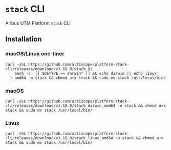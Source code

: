 # `stack` CLI
Airbus UTM Platform `stack` CLI

## Installation

### macOS/Linux one-liner 
```
curl -sSL https://github.com/altiscope/platform-stack-cli/releases/download/v1.18.0/stack_$(
    bash -c '[[ $OSTYPE == darwin* ]] && echo darwin || echo linux'
  )_amd64 -o stack && chmod a+x stack && sudo mv stack /usr/local/bin/
```

### macOS
```
curl -sSL https://github.com/altiscope/platform-stack-cli/releases/download/v1.18.0/stack_darwin_amd64 -o stack && chmod a+x stack && sudo mv stack /usr/local/bin/
```

### Linux
```
curl -sSL https://github.com/altiscope/platform-stack-cli/releases/download/v1.18.0/stack_linux_amd64 -o stack && chmod a+x stack && sudo mv stack /usr/local/bin/
```
